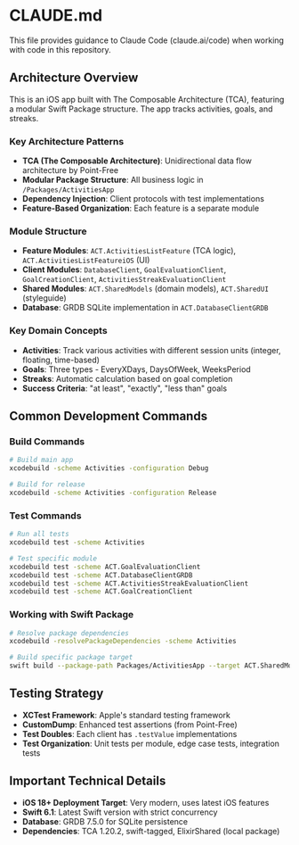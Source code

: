 # CLAUDE.md

This file provides guidance to Claude Code (claude.ai/code) when working with code in this repository.

## Architecture Overview

This is an iOS app built with The Composable Architecture (TCA), featuring a modular Swift Package structure. The app tracks activities, goals, and streaks.

### Key Architecture Patterns
- **TCA (The Composable Architecture)**: Unidirectional data flow architecture by Point-Free
- **Modular Package Structure**: All business logic in `/Packages/ActivitiesApp`
- **Dependency Injection**: Client protocols with test implementations
- **Feature-Based Organization**: Each feature is a separate module

### Module Structure
- **Feature Modules**: `ACT.ActivitiesListFeature` (TCA logic), `ACT.ActivitiesListFeatureiOS` (UI)
- **Client Modules**: `DatabaseClient`, `GoalEvaluationClient`, `GoalCreationClient`, `ActivitiesStreakEvaluationClient`
- **Shared Modules**: `ACT.SharedModels` (domain models), `ACT.SharedUI` (styleguide)
- **Database**: GRDB SQLite implementation in `ACT.DatabaseClientGRDB`

### Key Domain Concepts
- **Activities**: Track various activities with different session units (integer, floating, time-based)
- **Goals**: Three types - EveryXDays, DaysOfWeek, WeeksPeriod
- **Streaks**: Automatic calculation based on goal completion
- **Success Criteria**: "at least", "exactly", "less than" goals

## Common Development Commands

### Build Commands
```bash
# Build main app
xcodebuild -scheme Activities -configuration Debug

# Build for release
xcodebuild -scheme Activities -configuration Release
```

### Test Commands
```bash
# Run all tests
xcodebuild test -scheme Activities

# Test specific module
xcodebuild test -scheme ACT.GoalEvaluationClient
xcodebuild test -scheme ACT.DatabaseClientGRDB
xcodebuild test -scheme ACT.ActivitiesStreakEvaluationClient
xcodebuild test -scheme ACT.GoalCreationClient
```

### Working with Swift Package
```bash
# Resolve package dependencies
xcodebuild -resolvePackageDependencies -scheme Activities

# Build specific package target
swift build --package-path Packages/ActivitiesApp --target ACT.SharedModels
```

## Testing Strategy

- **XCTest Framework**: Apple's standard testing framework
- **CustomDump**: Enhanced test assertions (from Point-Free)
- **Test Doubles**: Each client has `.testValue` implementations
- **Test Organization**: Unit tests per module, edge case tests, integration tests

## Important Technical Details

- **iOS 18+ Deployment Target**: Very modern, uses latest iOS features
- **Swift 6.1**: Latest Swift version with strict concurrency
- **Database**: GRDB 7.5.0 for SQLite persistence
- **Dependencies**: TCA 1.20.2, swift-tagged, ElixirShared (local package)